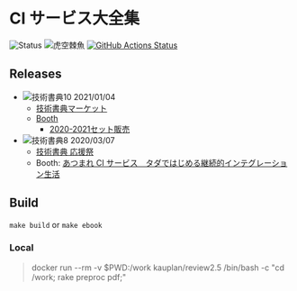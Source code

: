 # CI サービス大全集

![Status](https://img.shields.io/badge/%E6%8A%80%E8%A1%93%E6%9B%B8%E5%85%B8XX-%E6%BA%96%E5%82%99%E4%B8%AD-yellow)
![虎空棘魚](https://img.shields.io/badge/%E8%99%8E-%E7%A9%BA%E6%A3%98%E9%AD%9A-green)
[![GitHub Actions Status](https://github.com/srz-zumix/ci-dex-book/workflows/GitHub%20Actions/badge.svg?branch=master)](https://github.com/srz-zumix/ci-dex-book/actions?query=workflow%3A%22GitHub+Actions%22)

## Releases

* ![技術書典10](https://img.shields.io/badge/%E6%8A%80%E8%A1%93%E6%9B%B8%E5%85%B810-Fin-green) 2021/01/04
  * [技術書典マーケット](https://techbookfest.org/product/6709381972361216?productVariantID=5598210112356352)
  * [Booth](https://srz-zumix.booth.pm/items/2656621)
    * [2020-2021セット販売](https://srz-zumix.booth.pm/items/2657500)
* ![技術書典8](https://img.shields.io/badge/%E6%8A%80%E8%A1%93%E6%9B%B8%E5%85%B88-Fin-green) 2020/03/07
  * [技術書典 応援祭](https://techbookfest.org/product/4931278088437760)
  * Booth: [あつまれ CI サービス　タダではじめる継続的インテグレーション生活](https://srz-zumix.booth.pm/items/1879985)

## Build

`make build` or `make ebook`

### Local

> docker run --rm -v $PWD:/work kauplan/review2.5 /bin/bash -c "cd /work; rake preproc pdf;"
